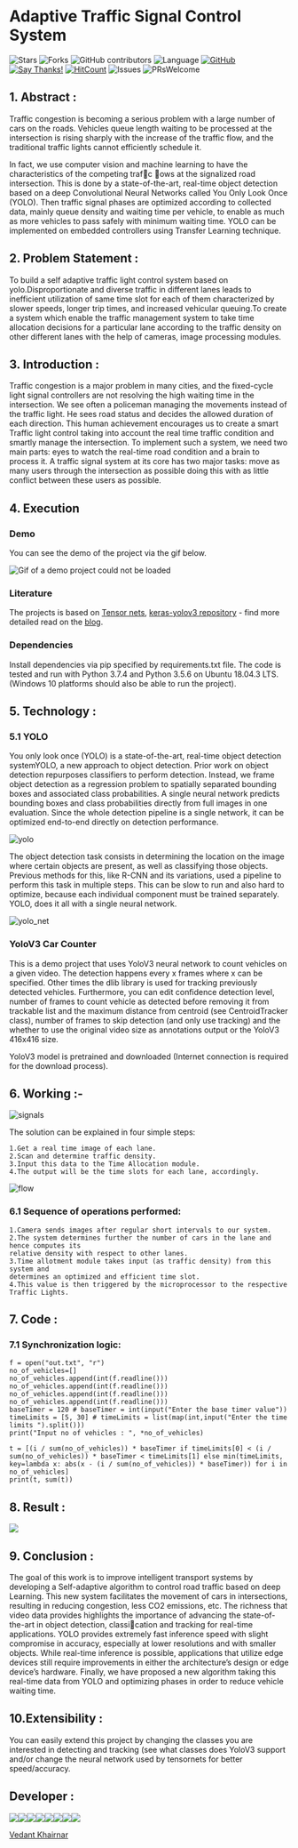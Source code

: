 # Adaptive Traffic Signal Control System


![Stars](https://img.shields.io/github/stars/VedantKhairnar/Adaptive-Traffic-Signal-Control-System.svg?style=social)
![Forks](https://img.shields.io/github/forks/VedantKhairnar/Adaptive-Traffic-Signal-Control-System.svg?style=social)
![GitHub contributors](https://img.shields.io/github/contributors/VedantKhairnar/Adaptive-Traffic-Signal-Control-System.svg)
![Language](https://img.shields.io/github/languages/top/VedantKhairnar/Adaptive-Traffic-Signal-Control-System.svg)
[![GitHub](https://img.shields.io/github/license/VedantKhairnar/Adaptive-Traffic-Signal-Control-System.svg)](https://choosealicense.com/licenses/mit)
[![Say Thanks!](https://img.shields.io/badge/Say-Thanks!-yellow.svg)](https://vedantkhairnar.ml)
[![HitCount](http://hits.dwyl.io/VedantKhairnar/Adaptive-Traffic-Signal-Control-System.svg)](http://hits.dwyl.io/VedantKhairnar/Wingardium-Leviosa)
![Issues](https://img.shields.io/github/issues/VedantKhairnar/Adaptive-Traffic-Signal-Control-System)
![PRsWelcome](https://img.shields.io/badge/PRs-welcome-informational)

## 1. Abstract :

Traffic congestion is becoming a serious problem with a large number of cars on the roads. Vehicles queue length waiting to be processed at the intersection is rising sharply with the increase of the traffic flow, and the traditional traffic lights cannot efficiently schedule it. 

In fact, we use computer vision and machine learning to have the characteristics of the competing trafc ows at the signalized road intersection. This is done by a state-of-the-art, real-time object detection based on a deep Convolutional Neural Networks called You Only Look Once (YOLO). Then traffic signal phases are optimized according to collected data, mainly queue density and waiting time per vehicle, to enable as much as more vehicles to pass safely with minimum waiting time. YOLO can be implemented on embedded controllers using Transfer Learning
technique.

## 2. Problem Statement :

To build a self adaptive traffic light control system based on yolo.Disproportionate and
diverse traffic in different lanes leads to inefficient utilization of same time slot for each
of them characterized by slower speeds, longer trip times, and increased vehicular
queuing.To create a system which enable the traffic management system to take time
allocation decisions for a particular lane according to the traffic density on other
different lanes with the help of cameras, image processing modules.

## 3. Introduction :

Traffic congestion is a major problem in many cities, and the fixed-cycle light signal controllers are not resolving the high waiting time in the intersection. We see often a policeman managing the movements instead of the traffic light. He sees road status and decides the allowed duration of each direction. This human achievement encourages us to create a smart Traffic light control taking into account the real time traffic condition and smartly manage the intersection. To implement such a system, we need two main parts: eyes to watch the real-time road condition and a brain to process it. A traffic signal system at its core has two major tasks: move as many users through the intersection as possible doing this with as little conflict between these users as possible.

## 4. Execution
### Demo

You can see the demo of the project via the gif below.

![Gif of a demo project could not be loaded](https://github.com/nikola1011/yolov3-car-counter/blob/master/demo-yolov3-dlib-window-rec.gif)

### Literature
The projects is based on [Tensor nets](https://github.com/taehoonlee/tensornets), [keras-yolov3 repository](https://github.com/experiencor/keras-yolo3) - find more detailed read on the [blog](https://towardsdatascience.com/object-detection-using-yolov3-using-keras-80bf35e61ce1).
### Dependencies
Install dependencies via pip specified by requirements.txt file.
The code is tested and run with Python 3.7.4 and Python 3.5.6 on Ubuntu 18.04.3 LTS.
(Windows 10 platforms should also be able to run the project).


## 5. Technology :

### 5.1 YOLO

You only look once (YOLO) is a state-of-the-art, real-time object detection
systemYOLO, a new approach to object detection. Prior work on object detection
repurposes classifiers to perform detection. Instead, we frame object detection as a
regression problem to spatially separated bounding boxes and associated class
probabilities. A single neural network predicts bounding boxes and class probabilities
directly from full images in one evaluation. Since the whole detection pipeline is a
single network, it can be optimized end-to-end directly on detection performance.

![yolo](https://github.com/4Tron/Adaptive-Traffic-Signal-Control-System/blob/master/images/yolo.jpg)

The object detection task consists in determining the location on the image where
certain objects are present, as well as classifying those objects. Previous methods for
this, like R-CNN and its variations, used a pipeline to perform this task in multiple
steps. This can be slow to run and also hard to optimize, because each individual
component must be trained separately. YOLO, does it all with a single neural network.

![yolo_net](https://github.com/4Tron/Adaptive-Traffic-Signal-Control-System/blob/master/images/yolo%20net.png)

### YoloV3 Car Counter

This is a demo project that uses YoloV3 neural network to count vehicles on a given video. The detection happens every x frames where x can be specified. Other times the dlib library is used for tracking previously detected vehicles. Furthermore, you can edit confidence detection level, number of frames to count vehicle as detected before removing it from trackable list and the maximum distance from centroid (see CentroidTracker class), number of frames to skip detection (and only use tracking) and the whether to use the original video size as annotations output or the YoloV3 416x416 size.

YoloV3 model is pretrained and downloaded (Internet connection is required for the download process).

## 6. Working :-

![signals](https://github.com/4Tron/Adaptive-Traffic-Signal-Control-System/blob/master/images/signal.png)

The solution can be explained in four simple steps:

    1.Get a real time image of each lane.
    2.Scan and determine traffic density.
    3.Input this data to the Time Allocation module.
    4.The output will be the time slots for each lane, accordingly.

![flow](https://github.com/4Tron/Adaptive-Traffic-Signal-Control-System/blob/master/images/seq.png)

### 6.1  Sequence of operations performed:

    1.Camera sends images after regular short intervals to our system.
    2.The system determines further the number of cars in the lane and hence computes its
    relative density with respect to other lanes.
    3.Time allotment module takes input (as traffic density) from this system and
    determines an optimized and efficient time slot.
    4.This value is then triggered by the microprocessor to the respective Traffic Lights.


## 7. Code :
### 7.1 Synchronization logic:

    f = open("out.txt", "r")
    no_of_vehicles=[]
    no_of_vehicles.append(int(f.readline()))
    no_of_vehicles.append(int(f.readline()))
    no_of_vehicles.append(int(f.readline()))
    no_of_vehicles.append(int(f.readline()))
    baseTimer = 120 # baseTimer = int(input("Enter the base timer value"))
    timeLimits = [5, 30] # timeLimits = list(map(int,input("Enter the time limits ").split()))
    print("Input no of vehicles : ", *no_of_vehicles)
    
    t = [(i / sum(no_of_vehicles)) * baseTimer if timeLimits[0] < (i / sum(no_of_vehicles)) * baseTimer < timeLimits[1] else min(timeLimits, key=lambda x: abs(x - (i / sum(no_of_vehicles)) * baseTimer)) for i in no_of_vehicles]
    print(t, sum(t))


## 8. Result : 
![](https://github.com/4Tron/Adaptive-Traffic-Signal-Control-System/blob/master/images/op.png)

## 9. Conclusion :

The goal of this work is to improve intelligent transport systems by developing a Self-adaptive
algorithm to control road traffic based on deep Learning. This new system facilitates the
movement of cars in intersections, resulting in reducing congestion, less CO2 emissions, etc.
The richness that video data provides highlights the importance of advancing the state-of-the-art
in object detection, classication and tracking for real-time applications. YOLO provides
extremely fast inference speed with slight compromise in accuracy, especially at lower
resolutions and with smaller objects. While real-time inference is possible, applications that
utilize edge devices still require improvements in either the architecture’s design or edge
device’s hardware.
Finally, we have proposed a new algorithm taking this real-time data from YOLO and
optimizing phases in order to reduce vehicle waiting time.


## 10.Extensibility :
You can easily extend this project by changing the classes you are interested in detecting and tracking (see what classes does YoloV3 support and/or change the neural network used by tensornets for better speed/accuracy.

## Developer :

[![](https://sourcerer.io/fame/VedantKhairnar/VedantKhairnar/Adaptive-Traffic-Signal-Control-System/images/0)](https://sourcerer.io/fame/VedantKhairnar/VedantKhairnar/Adaptive-Traffic-Signal-Control-System/links/0)[![](https://sourcerer.io/fame/VedantKhairnar/VedantKhairnar/Adaptive-Traffic-Signal-Control-System/images/1)](https://sourcerer.io/fame/VedantKhairnar/VedantKhairnar/Adaptive-Traffic-Signal-Control-System/links/1)[![](https://sourcerer.io/fame/VedantKhairnar/VedantKhairnar/Adaptive-Traffic-Signal-Control-System/images/2)](https://sourcerer.io/fame/VedantKhairnar/VedantKhairnar/Adaptive-Traffic-Signal-Control-System/links/2)[![](https://sourcerer.io/fame/VedantKhairnar/VedantKhairnar/Adaptive-Traffic-Signal-Control-System/images/3)](https://sourcerer.io/fame/VedantKhairnar/VedantKhairnar/Adaptive-Traffic-Signal-Control-System/links/3)[![](https://sourcerer.io/fame/VedantKhairnar/VedantKhairnar/Adaptive-Traffic-Signal-Control-System/images/4)](https://sourcerer.io/fame/VedantKhairnar/VedantKhairnar/Adaptive-Traffic-Signal-Control-System/links/4)[![](https://sourcerer.io/fame/VedantKhairnar/VedantKhairnar/Adaptive-Traffic-Signal-Control-System/images/5)](https://sourcerer.io/fame/VedantKhairnar/VedantKhairnar/Adaptive-Traffic-Signal-Control-System/links/5)[![](https://sourcerer.io/fame/VedantKhairnar/VedantKhairnar/Adaptive-Traffic-Signal-Control-System/images/6)](https://sourcerer.io/fame/VedantKhairnar/VedantKhairnar/Adaptive-Traffic-Signal-Control-System/links/6)[![](https://sourcerer.io/fame/VedantKhairnar/VedantKhairnar/Adaptive-Traffic-Signal-Control-System/images/7)](https://sourcerer.io/fame/VedantKhairnar/VedantKhairnar/Adaptive-Traffic-Signal-Control-System/links/7)


[Vedant Khairnar](http://vedantkhairnar.ml/)
